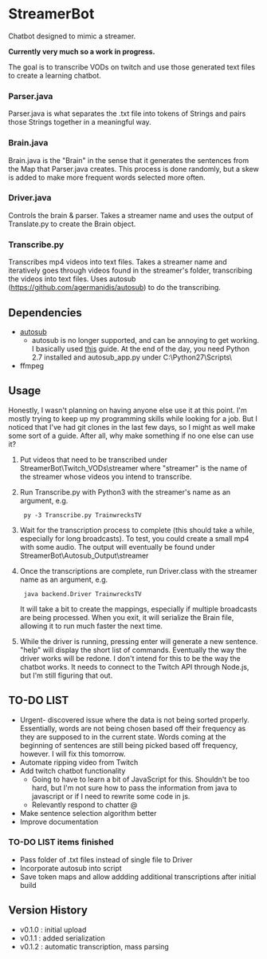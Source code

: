 # StreamerBot

Chatbot designed to mimic a streamer.

**Currently very much so a work in progress.**

The goal is to transcribe VODs on twitch and use those generated text files to create a learning chatbot.

### Parser.java

Parser.java is what separates the .txt file into tokens of Strings and pairs those Strings together in a meaningful way.

### Brain.java

Brain.java is the "Brain" in the sense that it generates the sentences from the Map that Parser.java creates.
This process is done randomly, but a skew is added to make more frequent words selected more often.

### Driver.java

Controls the brain & parser. Takes a streamer name and uses the output of Translate.py to create the Brain object.

### Transcribe.py

Transcribes mp4 videos into text files. Takes a streamer name and iteratively goes through videos found in the streamer's folder, transcribing the videos into text files.
Uses autosub (https://github.com/agermanidis/autosub) to do the transcribing.

## Dependencies

* [autosub](https://github.com/agermanidis/autosub)
   * autosub is no longer supported, and can be annoying to get working. I basically used [this](https://www.programmersought.com/article/57056237908/) guide. At the end of the day, you need Python 2.7 installed and autosub_app.py under C:\Python27\Scripts\
* ffmpeg

## Usage

Honestly, I wasn't planning on having anyone else use it at this point. I'm mostly trying to keep up my programming skills while looking for a job. But I noticed that I've had git clones in the last few days, so I might as well make some sort of a guide. After all, why make something if no one else can use it?

1) Put videos that need to be transcribed under StreamerBot\Twitch_VODs\streamer where "streamer" is the name of the streamer whose videos you intend to transcribe.
2) Run Transcribe.py with Python3 with the streamer's name as an argument, e.g.
        
        py -3 Transcribe.py TrainwrecksTV
      
3) Wait for the transcription process to complete (this should take a while, especially for long broadcasts). To test, you could create a small mp4 with some audio. The output will eventually be found under StreamerBot\Autosub_Output\streamer
4) Once the transcriptions are complete, run Driver.class with the streamer name as an argument, e.g.

        java backend.Driver TrainwrecksTV
        
   It will take a bit to create the mappings, especially if multiple broadcasts are being processed. When you exit, it will serialize the Brain file, allowing it to run much faster the next time.
5) While the driver is running, pressing enter will generate a new sentence. "help" will display the short list of commands. Eventually the way the driver works will be redone. I don't intend for this to be the way the chatbot works. It needs to connect to the Twitch API through Node.js, but I'm still figuring that out.


## TO-DO LIST

* Urgent- discovered issue where the data is not being sorted properly. Essentially, words are not being chosen based off their frequency as they are supposed to in the current state. Words coming at the beginning of sentences are still being picked based off frequency, however. I will fix this tomorrow.
* Automate ripping video from Twitch
* Add twitch chatbot functionality
    * Going to have to learn a bit of JavaScript for this. Shouldn't be too hard, but I'm not sure how to pass the information from java to javascript or if I need to rewrite some code in js.
    * Relevantly respond to chatter @
* Make sentence selection algorithm better
* Improve documentation

### TO-DO LIST items finished

* Pass folder of .txt files instead of single file to Driver
* Incorporate autosub into script
* Save token maps and allow addding additional transcriptions after initial build

## Version History

* v0.1.0 : initial upload
* v0.1.1 : added serialization
* v0.1.2 : automatic transcription, mass parsing 
